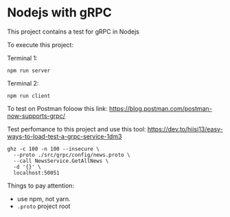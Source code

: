 # Nodejs with gRPC

This project contains a test for gRPC in Nodejs

To execute this project: 

Terminal 1: 

```
npm run server
```

Terminal 2: 

```
npm run client
```

To test on Postman foloow this link: https://blog.postman.com/postman-now-supports-grpc/ 

Test perfomance to this project and use this tool: https://dev.to/hiisi13/easy-ways-to-load-test-a-grpc-service-1dm3

```
ghz -c 100 -n 100 --insecure \
  --proto ./src/grpc/config/news.proto \
  --call NewsService.GetAllNews \
  -d '{}' \
  localhost:50051

```

Things to pay attention: 
 
- use npm, not yarn. 
- ```.proto``` project root 

